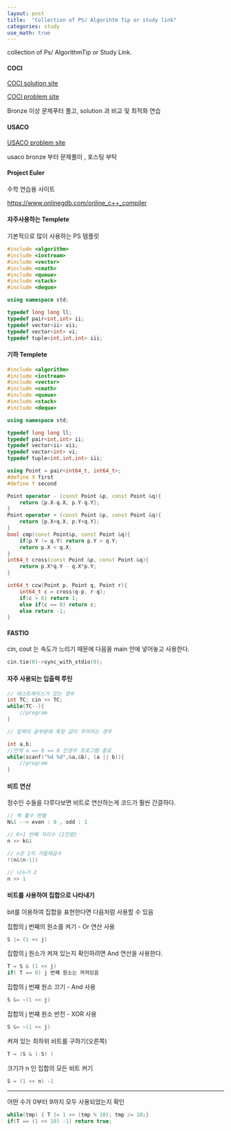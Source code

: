 ```yaml
---
layout: post
title:  "Collection of PS/ Algorihtm Tip or study link"
categories: study
use_math: true
---
```


collection of Ps/ AlgorithmTip or Study Link.

#### COCI
[COCI solution site](https://hsin.hr/coci/)

[COCI problem site](https://www.acmicpc.net/category/17)

Bronze 이상 문제푸터 풀고, solution 과 비교 및 최적화 연습

#### USACO
[USACO problem site](https://www.acmicpc.net/category/106)

usaco bronze 부터 문제풀이 , 포스팅 부탁

#### Project Euler

수학 연습용 사이트

[https://www.onlinegdb.com/online_c++_compiler   ](https://www.onlinegdb.com/online_c++_compiler)




#### 자주사용하는 Templete
기본적으로 많이 사용하는 PS 템플릿 

~~~cpp
#include <algorithm>
#include <iostream>
#include <vector>
#include <cmath>
#include <queue>
#include <stack>
#include <deque>

using namespace std;

typedef long long ll;
typedef pair<int,int> ii;
typedef vector<ii> vii;
typedef vector<int> vi;
typedef tuple<int,int,int> iii;
~~~

#### 기하 Templete
~~~cpp
#include <algorithm>
#include <iostream>
#include <vector>
#include <cmath>
#include <queue>
#include <stack>
#include <deque>

using namespace std;

typedef long long ll;
typedef pair<int,int> ii;
typedef vector<ii> vii;
typedef vector<int> vi;
typedef tuple<int,int,int> iii;

using Point = pair<int64_t, int64_t>;
#define X first
#define Y second

Point operator - (const Point &p, const Point &q){
    return {p.X-q.X, p.Y-q.Y};
}
Point operator + (const Point &p, const Point &q){
    return {p.X+q.X, p.Y+q.Y};
}
bool cmp(const Point&p, const Point &q){
    if(p.Y != q.Y) return p.Y > q.Y;
    return p.X < q.X;
}
int64_t cross(const Point &p, const Point &q){
    return p.X*q.Y - q.X*p.Y;
}

int64_t ccw(Point p, Point q, Point r){
    int64_t c = cross(q-p, r-q);
    if(c > 0) return 1;
    else if(c == 0) return c;
    else return -1;
}
~~~

#### FASTIO
cin, cout 는 속도가 느리기 때문에 다음을 main 안에 넣어놓고 사용한다.

```cpp
cin.tie(0)->sync_with_stdio(0);
```


#### 자주 사용되는 입출력 루틴

~~~cpp
// 테스트케이스가 있는 경우
int TC; cin >> TC;
while(TC--){
    //program
}

// 입력의 끝부분에 특정 값이 주어지는 경우

int a,b;
//만약 a == b == 0 인경우 프로그램 종료
while(scanf("%d %d",&a,&b), (a || b)){
    //program
}
~~~


#### 비트 연산
정수인 수들을 다루다보면 비트로 연산하는게 코드가 훨씬 간결하다.

```cpp
// 짝 홀수 판별
N&1 --> even : 0 , odd : 1

// K+1 번째 자리수 (2진법)
n >> k&1

// n은 2의 거듭제곱수
!(n&(n-1)) 

// 나누기 2
n >> 1
```

#### 비트를 사용하여 집합으로 나타내기
bit를 이용하여 집합을 표현한다면 다음처럼 사용할 수 있음

집합의 j 번째의 원소를 켜기 - Or 연산 사용

```cpp
S |= (1 << j) 
```

집합의 j 원소가 켜져 있는지 확인하려면 And 연산을 사용한다.

```cpp
T = S & (1 << j)
if( T == 0) j 번쨰 원소는 꺼져있음
```

집합의 j 번쨰 원소 끄기 - And 사용

```cpp
S &= ~(1 << j)
```

집합의 j 번쨰 원소 반전 - XOR 사용

```cpp
S &= ~(1 << j)
```

켜져 있는 최하위 비트를 구하기(오른쪽)

```cpp
T = (S & (-S) )

```

크기가 n 인 집합의 모든 비트 켜기

```cpp
S = (1 << n) -1
```

---

어떤 수가 0부터 9까지 모두 사용되었는지 확인

```cpp
while(tmp) { T |= 1 >> (tmp % 10); tmp /= 10;}
if(T == (1 << 10) -1) return true;
```